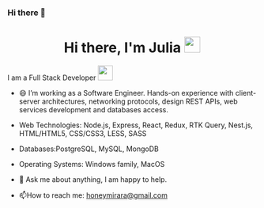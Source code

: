### Hi there 👋
<h1 align="center">Hi there, I'm Julia <img
src="https://github.com/blackcater/blackcater/raw/main/images/Hi.gif" height="32"/></h1>
I am a Full Stack Developer <img src="https://media.giphy.com/media/WUlplcMpOCEmTGBtBW/giphy.gif" width="30"> 

- 😄 I’m working as a Software Engineer. Hands-on experience with client-server architectures, networking protocols, design REST APIs, web services development and databases access.

- Web Technologies: Node.js, Express, React, Redux, RTK Query, Nest.js, HTML/HTML5, CSS/CSS3, LESS, SASS
- Databases:PostgreSQL, MySQL, MongoDB
- Operating Systems: Windows family, MacOS

- 💬 Ask me about anything, I am happy to help.

- :mailbox:How to reach me: honeymirara@gmail.com
